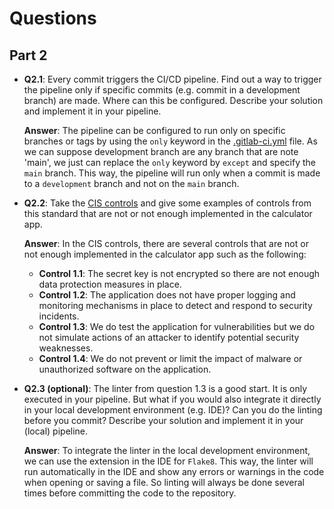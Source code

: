# Questions

## Part 2

- **Q2.1**: Every commit triggers the CI/CD pipeline. Find out a way to trigger the pipeline only if specific commits (e.g. commit in a development branch) are made. Where can this be configured. Describe your solution and implement it in your pipeline.
  
    **Answer**: The pipeline can be configured to run only on specific branches or tags by using the `only` keyword in the [.gitlab-ci.yml](../.gitlab-ci.yml) file. As we can suppose development branch are any branch that are note 'main', we just can replace the `only` keyword by `except` and specify the `main` branch. This way, the pipeline will run only when a commit is made to a `development` branch and not on the `main` branch.

- **Q2.2**: Take the [CIS controls](./CIS_Controls_v8_Online.22.02.pdf) and give some examples of controls from this standard that are not or not enough implemented in the calculator app.
  
    **Answer**: In the CIS controls, there are several controls that are not or not enough implemented in the calculator app such as the following:
    - **Control 1.1**: The secret key is not encrypted so there are not enough data protection measures in place.
    - **Control 1.2**: The application does not have proper logging and monitoring mechanisms in place to detect and respond to security incidents.
    - **Control 1.3**: We do test the application for vulnerabilities but we do not simulate actions of an attacker to identify potential security weaknesses.
    - **Control 1.4**: We do not prevent or limit the impact of malware or unauthorized software on the application.


- **Q2.3 (optional)**: The linter from question 1.3 is a good start. It is only executed in your pipeline. But what if you would also integrate it directly in your local development environment (e.g. IDE)? Can you do the linting before you commit? Describe your solution and implement it in your (local) pipeline.
      
     **Answer**: To integrate the linter in the local development environment, we can use the extension in the IDE for `Flake8`. This way, the linter will run automatically in the IDE and show any errors or warnings in the code when opening or saving a file. So linting will always be done several times before committing the code to the repository.

